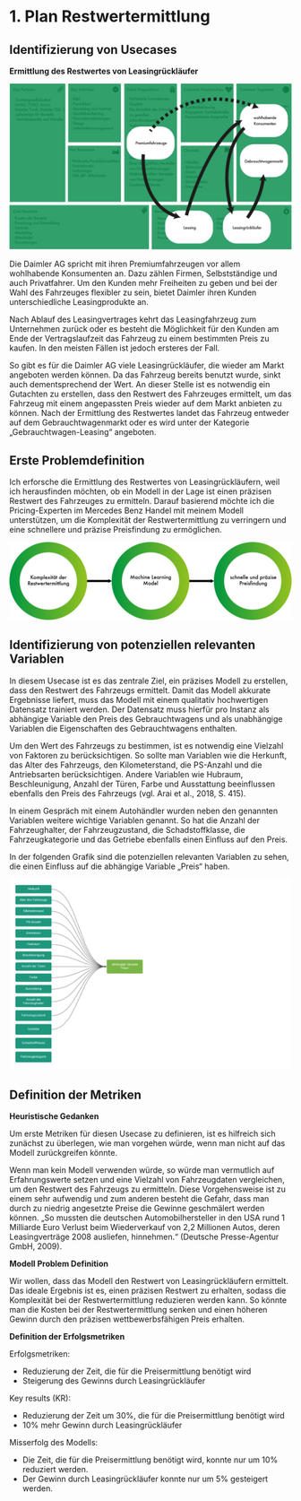 # 1. Plan Restwertermittlung

## Identifizierung von Usecases

**Ermittlung des Restwertes von Leasingrückläufer**

![Daimler Leasing](images/Leasing_daimler.png)

Die Daimler AG spricht mit ihren Premiumfahrzeugen vor allem wohlhabende Konsumenten an. Dazu zählen Firmen, Selbstständige und auch Privatfahrer. Um den Kunden mehr Freiheiten zu geben und bei der Wahl des Fahrzeuges flexibler zu sein, bietet Daimler ihren Kunden unterschiedliche Leasingprodukte an.

Nach Ablauf des Leasingvertrages kehrt das Leasingfahrzeug zum Unternehmen zurück oder es besteht die Möglichkeit für den Kunden am Ende der Vertragslaufzeit das Fahrzeug zu einem bestimmten Preis zu kaufen. In den meisten Fällen ist jedoch ersteres der Fall.

So gibt es für die Daimler AG viele Leasingrückläufer, die wieder am Markt angeboten werden können. Da das Fahrzeug bereits benutzt wurde, sinkt auch dementsprechend der Wert. An dieser Stelle ist es notwendig ein Gutachten zu erstellen, dass den Restwert des Fahrzeuges ermittelt, um das Fahrzeug mit einem angepassten Preis wieder auf dem Markt anbieten zu können. Nach der Ermittlung des Restwertes landet das Fahrzeug entweder auf dem Gebrauchtwagenmarkt oder es wird unter der Kategorie „Gebrauchtwagen-Leasing“ angeboten.

## Erste Problemdefinition

Ich erforsche die Ermittlung des Restwertes von Leasingrückläufern, weil ich herausfinden möchten, ob ein Modell in der Lage ist einen präzisen Restwert des Fahrzeuges zu ermitteln. Darauf basierend möchte ich die Pricing-Experten im Mercedes Benz Handel mit meinem Modell unterstützen, um die Komplexität der Restwertermittlung zu verringern und eine schnellere und präzise Preisfindung zu ermöglichen.

![frame problem leasing](images/frame_problem_leasing.png)

## Identifizierung von potenziellen relevanten Variablen

In diesem Usecase ist es das zentrale Ziel, ein präzises Modell zu erstellen, dass den Restwert des Fahrzeugs ermittelt. Damit das Modell akkurate Ergebnisse liefert, muss das Modell mit einem qualitativ hochwertigen Datensatz trainiert werden. Der Datensatz muss hierfür pro Instanz als abhängige Variable den Preis des Gebrauchtwagens und als unabhängige Variablen die Eigenschaften des Gebrauchtwagens enthalten.

Um den Wert des Fahrzeugs zu bestimmen, ist es notwendig eine Vielzahl von Faktoren zu berücksichtigen. So sollte man Variablen wie die Herkunft, das Alter des Fahrzeugs, den Kilometerstand, die PS-Anzahl und die Antriebsarten berücksichtigen. Andere Variablen wie Hubraum, Beschleunigung, Anzahl der Türen, Farbe und Ausstattung beeinflussen ebenfalls den Preis des Fahrzeugs (vgl. Arai et al., 2018, S. 415).

In einem Gespräch mit einem Autohändler wurden neben den genannten Variablen weitere wichtige Variablen genannt. So hat die Anzahl der Fahrzeughalter, der Fahrzeugzustand, die Schadstoffklasse, die Fahrzeugkategorie und das Getriebe ebenfalls einen Einfluss auf den Preis.

In der folgenden Grafik sind die potenziellen relevanten Variablen zu sehen, die einen Einfluss auf die abhängige Variable „Preis“ haben.

![car_variablen](images/variablen_car.png)

## Definition der Metriken

**Heuristische Gedanken**

Um erste Metriken für diesen Usecase zu definieren, ist es hilfreich sich zunächst zu überlegen, wie man vorgehen würde, wenn man nicht auf das Modell zurückgreifen könnte.

Wenn man kein Modell verwenden würde, so würde man vermutlich auf Erfahrungswerte setzen und eine Vielzahl von Fahrzeugdaten vergleichen, um den Restwert des Fahrzeugs zu ermitteln. Diese Vorgehensweise ist zu einem sehr aufwendig und zum anderen besteht die Gefahr, dass man durch zu niedrig angesetzte Preise die Gewinne geschmälert werden können. „So mussten die deutschen Automobilhersteller in den USA rund 1 Milliarde Euro Verlust beim Wiederverkauf von 2,2 Millionen Autos, deren Leasingverträge 2008 ausliefen, hinnehmen.“ (Deutsche Presse-Agentur GmbH, 2009).

**Modell Problem Definition**

Wir wollen, dass das Modell den Restwert von Leasingrückläufern ermittelt.
Das ideale Ergebnis ist es, einen präzisen Restwert zu erhalten, sodass die Komplexität bei der Restwertermittlung reduzieren werden kann.
So könnte man die Kosten bei der Restwertermittlung senken und einen höheren Gewinn durch den präzisen wettbewerbsfähigen Preis erhalten.

**Definition der Erfolgsmetriken**

Erfolgsmetriken:
- Reduzierung der Zeit, die für die Preisermittlung benötigt wird
- Steigerung des Gewinns durch Leasingrückläufer

Key results (KR):
- Reduzierung der Zeit um 30%, die für die Preisermittlung benötigt wird
- 10% mehr Gewinn durch Leasingrückläufer

Misserfolg des Modells:
- Die Zeit, die für die Preisermittlung benötigt wird, konnte nur um 10% reduziert werden.
- Der Gewinn durch Leasingrückläufer konnte nur um 5% gesteigert werden.
